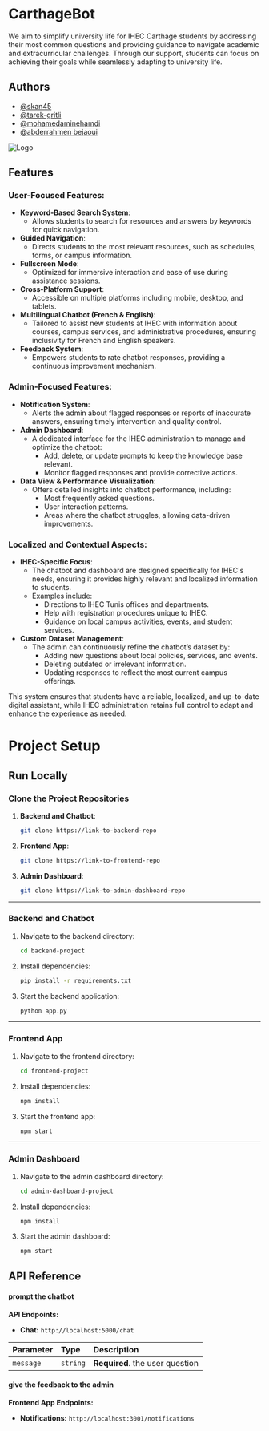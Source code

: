 
# CarthageBot


We aim to simplify university life for IHEC Carthage students by addressing their most common questions and providing guidance to navigate academic and extracurricular challenges. Through our support, students can focus on achieving their goals while seamlessly adapting to university life.

## Authors

- [@skan45](https://github.com/skan45)
- [@tarek-gritli](https://github.com/tarek-gritli)
- [@mohamedaminehamdi](https://github.com/mohamedaminehamdi)
- [@abderrahmen bejaoui](https://github.com/abderbj/abderbj)

![Logo](images/logo.png)

## Features

### User-Focused Features:
- **Keyword-Based Search System**: 
   - Allows students to search for resources and answers by keywords for quick navigation.
- **Guided Navigation**: 
   - Directs students to the most relevant resources, such as schedules, forms, or campus information.
- **Fullscreen Mode**: 
   - Optimized for immersive interaction and ease of use during assistance sessions.
- **Cross-Platform Support**: 
   - Accessible on multiple platforms including mobile, desktop, and tablets.
- **Multilingual Chatbot (French & English)**: 
   - Tailored to assist new students at IHEC with information about courses, campus services, and administrative procedures, ensuring inclusivity for French and English speakers.
- **Feedback System**: 
   - Empowers students to rate chatbot responses, providing a continuous improvement mechanism.

### Admin-Focused Features:
- **Notification System**: 
   - Alerts the admin about flagged responses or reports of inaccurate answers, ensuring timely intervention and quality control.
- **Admin Dashboard**: 
   - A dedicated interface for the IHEC administration to manage and optimize the chatbot:
     - Add, delete, or update prompts to keep the knowledge base relevant.
     - Monitor flagged responses and provide corrective actions.
- **Data View & Performance Visualization**: 
   - Offers detailed insights into chatbot performance, including:
     - Most frequently asked questions.
     - User interaction patterns.
     - Areas where the chatbot struggles, allowing data-driven improvements.

### Localized and Contextual Aspects:
- **IHEC-Specific Focus**: 
   - The chatbot and dashboard are designed specifically for IHEC's needs, ensuring it provides highly relevant and localized information to students.
   - Examples include:
     - Directions to IHEC Tunis offices and departments.
     - Help with registration procedures unique to IHEC.
     - Guidance on local campus activities, events, and student services.
- **Custom Dataset Management**: 
   - The admin can continuously refine the chatbot’s dataset by:
     - Adding new questions about local policies, services, and events.
     - Deleting outdated or irrelevant information.
     - Updating responses to reflect the most current campus offerings.

This system ensures that students have a reliable, localized, and up-to-date digital assistant, while IHEC administration retains full control to adapt and enhance the experience as needed.
# Project Setup

## Run Locally

### Clone the Project Repositories

1. **Backend and Chatbot**:
   ```bash
   git clone https://link-to-backend-repo
   ```

2. **Frontend App**:
   ```bash
   git clone https://link-to-frontend-repo
   ```

3. **Admin Dashboard**:
   ```bash
   git clone https://link-to-admin-dashboard-repo
   ```

---

### Backend and Chatbot

1. Navigate to the backend directory:
   ```bash
   cd backend-project
   ```

2. Install dependencies:
   ```bash
   pip install -r requirements.txt
   ```

3. Start the backend application:
   ```bash
   python app.py
   ```

---

### Frontend App

1. Navigate to the frontend directory:
   ```bash
   cd frontend-project
   ```

2. Install dependencies:
   ```bash
   npm install
   ```

3. Start the frontend app:
   ```bash
   npm start
   ```

---

### Admin Dashboard

1. Navigate to the admin dashboard directory:
   ```bash
   cd admin-dashboard-project
   ```

2. Install dependencies:
   ```bash
   npm install
   ```

3. Start the admin dashboard:
   ```bash
   npm start
   

## API Reference

#### prompt the chatbot

   **API Endpoints:**
   - **Chat:** `http://localhost:5000/chat`

| Parameter | Type     | Description                |
| :-------- | :------- | :------------------------- |
| `message` | `string` | **Required**. the user question |

#### give the feedback to the admin

**Frontend App Endpoints:**
   - **Notifications:** `http://localhost:3001/notifications`



